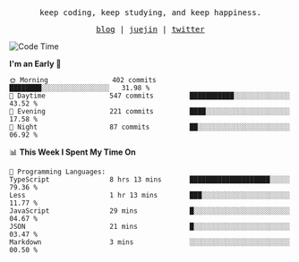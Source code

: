 <p align="center">
  <samp>
    <span>keep coding, keep studying, and keep happiness.</span>
  </samp>
</p>

<p align="center">
  <samp>
    <a href="https://deweyou.me">blog</a>  |
    <a href="https://juejin.cn/user/4309700183594366">juejin</a> |
    <a href="https://twitter.com/ouduidui">twitter</a>
  </samp>
</p>

<!--START_SECTION:waka-->
![Code Time](http://img.shields.io/badge/Code%20Time-5%2C108%20hrs%2048%20mins-blue)

**I'm an Early 🐤** 

```text
🌞 Morning                402 commits         ████████░░░░░░░░░░░░░░░░░   31.98 % 
🌆 Daytime                547 commits         ███████████░░░░░░░░░░░░░░   43.52 % 
🌃 Evening                221 commits         ████░░░░░░░░░░░░░░░░░░░░░   17.58 % 
🌙 Night                  87 commits          ██░░░░░░░░░░░░░░░░░░░░░░░   06.92 % 
```


📊 **This Week I Spent My Time On** 

```text
💬 Programming Languages: 
TypeScript               8 hrs 13 mins       ████████████████████░░░░░   79.36 % 
Less                     1 hr 13 mins        ███░░░░░░░░░░░░░░░░░░░░░░   11.77 % 
JavaScript               29 mins             █░░░░░░░░░░░░░░░░░░░░░░░░   04.67 % 
JSON                     21 mins             █░░░░░░░░░░░░░░░░░░░░░░░░   03.47 % 
Markdown                 3 mins              ░░░░░░░░░░░░░░░░░░░░░░░░░   00.50 % 
```


<!--END_SECTION:waka-->
